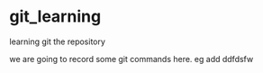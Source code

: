 # git_learning
learning git the repository

we are going to record some git commands here. eg add ddfdsfw
